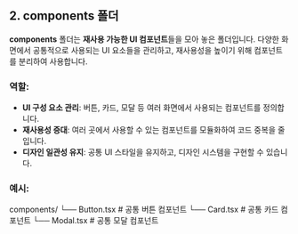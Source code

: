 ## 2. components 폴더

**components** 폴더는 **재사용 가능한 UI 컴포넌트**들을 모아 놓은 폴더입니다. 다양한 화면에서 공통적으로 사용되는 UI 요소들을 관리하고, 재사용성을 높이기 위해 컴포넌트를 분리하여 사용합니다.

### 역할:

- **UI 구성 요소 관리**: 버튼, 카드, 모달 등 여러 화면에서 사용되는 컴포넌트를 정의합니다.
- **재사용성 증대**: 여러 곳에서 사용할 수 있는 컴포넌트를 모듈화하여 코드 중복을 줄입니다.
- **디자인 일관성 유지**: 공통 UI 스타일을 유지하고, 디자인 시스템을 구현할 수 있습니다.

### 예시:

components/ └── Button.tsx # 공통 버튼 컴포넌트 └── Card.tsx # 공통 카드 컴포넌트 └── Modal.tsx # 공통 모달 컴포넌트
